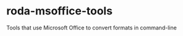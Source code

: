 roda-msoffice-tools
===================

Tools that use Microsoft Office to convert formats in command-line

